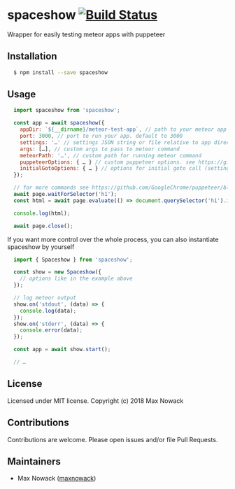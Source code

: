 # spaceshow [![Build Status](https://travis-ci.org/maxnowack/spaceshow.svg?branch=master)](https://travis-ci.org/maxnowack/spaceshow)
Wrapper for easily testing meteor apps with puppeteer

## Installation
````bash
  $ npm install --save spaceshow
````

## Usage
````javascript
  import spaceshow from 'spaceshow';

  const app = await spaceshow({
    appDir: `${__dirname}/meteor-test-app`, // path to your meteor app (required)
    port: 3000, // port to run your app. default to 3000
    settings: '…' // settings JSON string or file relative to app directory
    args: […], // custom args to pass to meteor command
    meteorPath: '…', // custom path for running meteor command
    puppeteerOptions: { … } // custom puppeteer options. see https://github.com/GoogleChrome/puppeteer/blob/master/docs/api.md#puppeteerlaunchoptions
    initialGotoOptions: { … } // options for initial goto call (setting a different timeout for example)
  });

  // for more commands see https://github.com/GoogleChrome/puppeteer/blob/master/docs/api.md#class-page
  await page.waitForSelector('h1');
  const html = await page.evaluate(() => document.querySelector('h1').innerHTML);

  console.log(html);

  await page.close();
````

If you want more control over the whole process, you can also instantiate spaceshow by yourself
````javascript
  import { Spaceshow } from 'spaceshow';

  const show = new Spaceshow({
    // options like in the example above
  });

  // log meteor output
  show.on('stdout', (data) => {
    console.log(data);
  });
  show.on('stderr', (data) => {
    console.error(data);
  });

  const app = await show.start();

  // …
````

## License
Licensed under MIT license. Copyright (c) 2018 Max Nowack

## Contributions
Contributions are welcome. Please open issues and/or file Pull Requests.

## Maintainers
- Max Nowack ([maxnowack](https://github.com/maxnowack))
